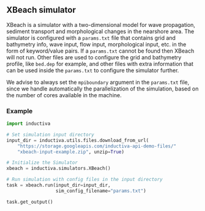 ## XBeach simulator

XBeach is a simulator with a two-dimensional model for wave propagation, sediment transport and morphological changes in the nearshore area. The simulator is configured with a `params.txt` file that contains grid and bathymetry info, wave input, flow input, morphological input, etc. in the form of keyword/value pairs. If a `params.txt` cannot be found then XBeach will not run. Other files are used to configure the grid and bathymetry profile, like `bed.dep` for example, and other files with extra information that can be used inside the `params.txt` to configure the simulator further.

We advise to always set the `mpiboundary` argument in the `params.txt` file, since we handle automatically the parallelization of the simulation, based on the number of cores available in the machine.

### Example

```python
import inductiva

# Set simulation input directory
input_dir = inductiva.utils.files.download_from_url(
    "https://storage.googleapis.com/inductiva-api-demo-files/"
    "xbeach-input-example.zip", unzip=True)

# Initialize the Simulator
xbeach = inductiva.simulators.XBeach()

# Run simulation with config files in the input directory
task = xbeach.run(input_dir=input_dir,
                  sim_config_filename="params.txt")

task.get_output()
```